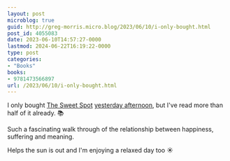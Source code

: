 ```yaml
---
layout: post
microblog: true
guid: http://greg-morris.micro.blog/2023/06/10/i-only-bought.html
post_id: 4055083
date: 2023-06-10T14:57:27-0000
lastmod: 2024-06-22T16:19:22-0000
type: post
categories:
- "Books"
books:
- 9781473566897
url: /2023/06/10/i-only-bought.html
---
```

I only bought [The Sweet Spot](https://micro.blog/books/9781473566897) [yesterday afternoon](https://www.gr36.com/2023/06/09/currently-reading-the.html), but I've read more than half of it already. 📚

Such a fascinating walk through of the relationship between happiness, suffering and meaning. 

Helps the sun is out and I'm enjoying a relaxed day too ☀️
